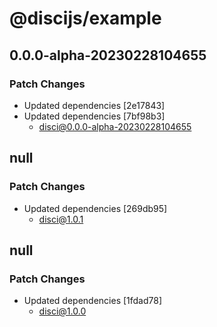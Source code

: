 # @discijs/example

## 0.0.0-alpha-20230228104655

### Patch Changes

- Updated dependencies [2e17843]
- Updated dependencies [7bf98b3]
  - disci@0.0.0-alpha-20230228104655

## null

### Patch Changes

- Updated dependencies [269db95]
  - disci@1.0.1

## null

### Patch Changes

- Updated dependencies [1fdad78]
  - disci@1.0.0
